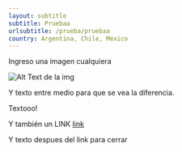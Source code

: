 ```yaml
---
layout: subtitle
subtitle: Pruebaa
urlsubtitle: /prueba/pruebaa
country: Argentina, Chile, Mexico
---
```

Ingreso una imagen cualquiera

![Alt Text de la img](/images/ayuda-sobrepago46-comofuncionapago46-imagen1-v2.jpg "Titulo de la IMG")

Y texto entre medio para que se vea la diferencia.

Textooo!

Y también un LINK [link](www.link.com)

Y texto despues del link para cerrar